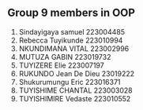 ## Group 9 members in OOP
1. Sindayigaya samuel 223004485
2. Rebecca Tuyikunde 223010994
3. NKUNDIMANA VITAL   223002996
4. MUTUZA GABIN  223019732 
5. TUYIZERE Elie 223007197
6. RUKUNDO Jean De Dieu 23019222
7. Shukurumungu Eric 223016371 
8. TUYISHIME CHANTAL  223003028 
9. TUYISHIMIRE Vedaste   223010552 
